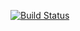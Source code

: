 [![Build Status](https://travis-ci.com/ichavezrg/docker-phpapp.svg?branch=master)](https://travis-ci.com/ichavezrg/docker-phpapp)
